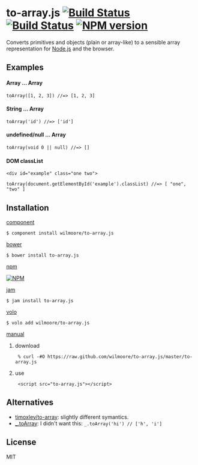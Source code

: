# to-array.js [![Build Status](https://travis-ci.org/wilmoore/to-array.js.png?branch=master)](https://travis-ci.org/wilmoore/to-array.js) [![Build Status](https://david-dm.org/wilmoore/to-array.js.png)](https://david-dm.org/wilmoore/to-array.js) [![NPM version](https://badge.fury.io/js/to-array.js.png)](http://badge.fury.io/js/to-array.js)

  Converts primitives and objects (plain or array-like) to a sensible array representation for [Node.js][] and the browser.

## Examples

#### Array ... Array

    toArray([1, 2, 3]) //=> [1, 2, 3]

#### String ... Array

    toArray('id') //=> ['id']

#### undefined/null ... Array

    toArray(void 0 || null) //=> []

#### DOM classList

    <div id="example" class="one two">

    toArray(document.getElementById('example').classList) //=> [ "one", "two" ]

## Installation

[component](http://component.io/wilmoore/to-array.js)

    $ component install wilmoore/to-array.js

[bower](http://sindresorhus.com/bower-components/)

    $ bower install to-array.js

[npm](https://npmjs.org/package/to-array.js)

[![NPM](https://nodei.co/npm/to-array.js.png?downloads=true)](https://nodei.co/npm/to-array.js/)

[jam](http://jamjs.org/packages/#/details/to-array.js)

    $ jam install to-array.js

[volo](http://volojs.org)

    $ volo add wilmoore/to-array.js

[manual][]

1. download

        % curl -#O https://raw.github.com/wilmoore/to-array.js/master/to-array.js

2. use

        <script src="to-array.js"></script>

## Alternatives

- [timoxley/to-array][to-array]: slightly different symantics.
- [_.toArray][]: I didn't want this: `_.toArray('hi') // ['h', 'i']`

## License

  MIT

[Node.js]:  http://nodejs.org
[manual]:   http://yuiblog.com/blog/2006/06/01/global-domination/
[to-array]: https://github.com/timoxley/to-array
[_.toArray]: http://underscorejs.org/#toArray

